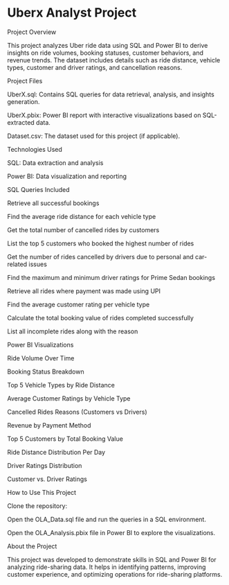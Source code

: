 # Uberx Analyst Project

Project Overview

This project analyzes Uber ride data using SQL and Power BI to derive insights on ride volumes, booking statuses, customer behaviors, and revenue trends. The dataset includes details such as ride distance, vehicle types, customer and driver ratings, and cancellation reasons.

Project Files

UberX.sql: Contains SQL queries for data retrieval, analysis, and insights generation.

UberX.pbix: Power BI report with interactive visualizations based on SQL-extracted data.

Dataset.csv: The dataset used for this project (if applicable).

Technologies Used

SQL: Data extraction and analysis

Power BI: Data visualization and reporting

SQL Queries Included

Retrieve all successful bookings

Find the average ride distance for each vehicle type

Get the total number of cancelled rides by customers

List the top 5 customers who booked the highest number of rides

Get the number of rides cancelled by drivers due to personal and car-related issues

Find the maximum and minimum driver ratings for Prime Sedan bookings

Retrieve all rides where payment was made using UPI

Find the average customer rating per vehicle type

Calculate the total booking value of rides completed successfully

List all incomplete rides along with the reason

Power BI Visualizations

Ride Volume Over Time

Booking Status Breakdown

Top 5 Vehicle Types by Ride Distance

Average Customer Ratings by Vehicle Type

Cancelled Rides Reasons (Customers vs Drivers)

Revenue by Payment Method

Top 5 Customers by Total Booking Value

Ride Distance Distribution Per Day

Driver Ratings Distribution

Customer vs. Driver Ratings

How to Use This Project

Clone the repository:

Open the OLA_Data.sql file and run the queries in a SQL environment.

Open the OLA_Analysis.pbix file in Power BI to explore the visualizations.

About the Project

This project was developed to demonstrate skills in SQL and Power BI for analyzing ride-sharing data. It helps in identifying patterns, improving customer experience, and optimizing operations for ride-sharing platforms.
